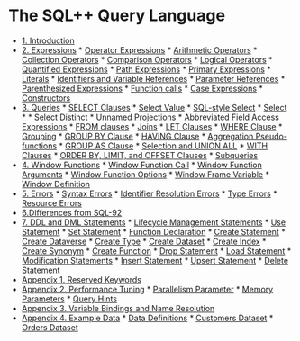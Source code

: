 <!--
 ! Licensed to the Apache Software Foundation (ASF) under one
 ! or more contributor license agreements.  See the NOTICE file
 ! distributed with this work for additional information
 ! regarding copyright ownership.  The ASF licenses this file
 ! to you under the Apache License, Version 2.0 (the
 ! "License"); you may not use this file except in compliance
 ! with the License.  You may obtain a copy of the License at
 !
 !   http://www.apache.org/licenses/LICENSE-2.0
 !
 ! Unless required by applicable law or agreed to in writing,
 ! software distributed under the License is distributed on an
 ! "AS IS" BASIS, WITHOUT WARRANTIES OR CONDITIONS OF ANY
 ! KIND, either express or implied.  See the License for the
 ! specific language governing permissions and limitations
 ! under the License.
 !-->

# The SQL++ Query Language

* [1. Introduction](#Introduction)
* [2. Expressions](#Expressions)
      * [Operator Expressions](#Operator_expressions)
           * [Arithmetic Operators](#Arithmetic_operators)
           * [Collection Operators](#Collection_operators)
           * [Comparison Operators](#Comparison_operators)
           * [Logical Operators](#Logical_operators)
      * [Quantified Expressions](#Quantified_expressions)
      * [Path Expressions](#Path_expressions)
      * [Primary Expressions](#Primary_expressions)
           * [Literals](#Literals)
           * [Identifiers and Variable References](#Variable_references)
		   * [Parameter References](#Parameter_references)
           * [Parenthesized Expressions](#Parenthesized_expressions)
           * [Function calls](#Function_call_expressions)
           * [Case Expressions](#Case_expressions)
           * [Constructors](#Constructors)
* [3. Queries](#Queries)
      * [SELECT Clauses](#Select_clauses)
           * [Select Value](#Select_element)
           * [SQL-style Select](#SQL_select)
           * [Select *](#Select_star)
           * [Select Distinct](#Select_distinct)
           * [Unnamed Projections](#Unnamed_projections)
           * [Abbreviated Field Access Expressions](#Abbreviated_field_access_expressions)
      * [FROM clauses](#From_clauses)
           * [Joins](#Joins)
	  * [LET Clauses](#Let_clauses)
	  * [WHERE Clause](#WHERE_Clause)
      * [Grouping](#Grouping)
           * [GROUP BY Clause](#GROUP_BY_Clause)
           * [HAVING Clause](#HAVING_Clause)
		   * [Aggregation Pseudo-functions](#Aggregation_PseudoFunctions)
           * [GROUP AS Clause](#GROUP_AS_Clause)
      * [Selection and UNION ALL](#Union_all)
	  * [WITH Clauses](#With_clauses)
      * [ORDER BY, LIMIT, and OFFSET Clauses](#Order_By_clauses)
	  * [Subqueries](#Subqueries)
* [4. Window Functions](#Over_clauses)
      * [Window Function Call](#Window_function_call)
	       * [Window Function Arguments](#Window_function_arguments)
           * [Window Function Options](#Window_function_options)
           * [Window Frame Variable](#Window_frame_variable)
           * [Window Definition](#Window_definition)
* [5. Errors](#Errors)
      * [Syntax Errors](#Syntax_errors)
      * [Identifier Resolution Errors](#Identifier_resolution_errors)
      * [Type Errors](#Type_errors)
      * [Resource Errors](#Resource_errors)
* [6.Differences from SQL-92](#Vs_SQL-92)
* [7. DDL and DML Statements](#DDL_and_DML_statements)
      * [Lifecycle Management Statements](#Lifecycle_management_statements)
		   * [Use Statement](#Use)
		   * [Set Statement](#Sets)
		   * [Function Declaration](#Functions)
		   * [Create Statement](#Create)
			* [Create Dataverse](#Dataverses)
			* [Create Type](#Types)
			* [Create Dataset](#Datasets)
			* [Create Index](#Indices)
			* [Create Synonym](#Synonyms)
			* [Create Function](#Create_function)
		   * [Drop Statement](#Removal)
		   * [Load Statement](#Load_statement)
      * [Modification Statements](#Modification_statements)
           * [Insert Statement](#Inserts)
           * [Upsert Statement](#Upserts)
           * [Delete Statement](#Deletes)
* [Appendix 1. Reserved Keywords](#Reserved_keywords)
* [Appendix 2. Performance Tuning](#Performance_tuning)
      * [Parallelism Parameter](#Parallelism_parameter)
      * [Memory Parameters](#Memory_parameters)
      * [Query Hints](#Query_hints)
* [Appendix 3. Variable Bindings and Name Resolution](#Variable_bindings_and_name_resolution)
* [Appendix 4. Example Data](#Manual_data)
	  * [Data Definitions](#definition_statements)
	  * [Customers Dataset](#customers_data)
	  * [Orders Dataset](#orders_data)
